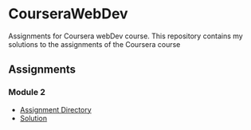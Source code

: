 # CourseraWebDev
Assignments for Coursera webDev course.
This repository contains my solutions to the assignments of the Coursera course

## Assignments

### Module 2
* [Assignment Directory](./module2-solution/)
* [Solution](https://rn43191.github.io/CourseraWebDev/module2-solution/)
